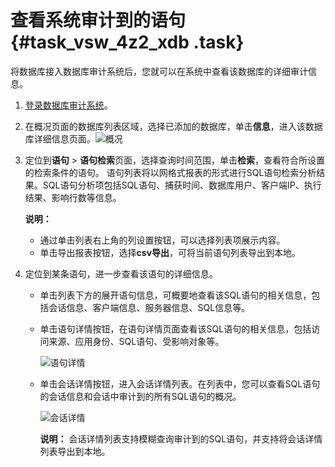 # 查看系统审计到的语句 {#task_vsw_4z2_xdb .task}

将数据库接入数据库审计系统后，您就可以在系统中查看该数据库的详细审计信息。

1.  [登录数据库审计系统](cn.zh-CN/用户指南（A100）/登录数据库审计系统.md#)。
2.  在概况页面的数据库列表区域，选择已添加的数据库，单击**信息**，进入该数据库详细信息页面。![概况](http://static-aliyun-doc.oss-cn-hangzhou.aliyuncs.com/assets/img/12777/15673895083691_zh-CN.png)


3.  定位到**语句** \> **语句检索**页面，选择查询时间范围，单击**检索**，查看符合所设置的检索条件的语句。 语句列表将以网格式报表的形式进行SQL语句检索分析结果。SQL语句分析项包括SQL语句、捕获时间、数据库用户、客户端IP、执行结果、影响行数等信息。

    **说明：** 

    -   通过单击列表右上角的列设置按钮，可以选择列表项展示内容。
    -   单击导出报表按钮，选择**csv导出**，可将当前语句列表导出到本地。
4.  定位到某条语句，进一步查看该语句的详细信息。 
    -   单击列表下方的展开语句信息，可概要地查看该SQL语句的相关信息，包括会话信息、客户端信息、服务器信息、SQL信息等。
    -   单击语句详情按钮，在语句详情页面查看该SQL语句的相关信息，包括访问来源、应用身份、SQL语句、受影响对象等。

        ![语句详情](http://static-aliyun-doc.oss-cn-hangzhou.aliyuncs.com/assets/img/12777/15673895083693_zh-CN.png)

    -   单击会话详情按钮，进入会话详情列表。在列表中，您可以查看SQL语句的会话信息和会话中审计到的所有SQL语句的概况。

        ![会话详情](http://static-aliyun-doc.oss-cn-hangzhou.aliyuncs.com/assets/img/12777/15673895083694_zh-CN.png)

        **说明：** 会话详情列表支持模糊查询审计到的SQL语句，并支持将会话详情列表导出到本地。


